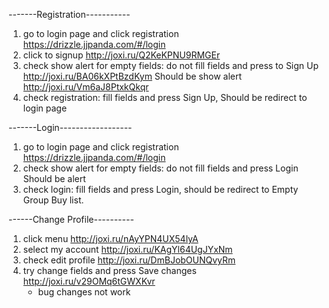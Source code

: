 -------Registration-----------
1. go to login page and click registration https://drizzle.jjpanda.com/#/login
2. click to signup http://joxi.ru/Q2KeKPNU9RMGEr
3. check show alert for empty fields: do not fill fields and press to Sign Up http://joxi.ru/BA06kXPtBzdKym
    Should be show alert http://joxi.ru/Vm6aJ8PtxkQkqr
4. check registration: fill fields and press Sign Up, Should be redirect to login page

-------Login------------------
1. go to login page and click registration https://drizzle.jjpanda.com/#/login
2. check show alert for empty fields:  do not fill fields and press Login Should be alert
3. check login: fill fields and press Login, should be redirect to Empty Group Buy list.

------Change Profile----------
1. click menu http://joxi.ru/nAyYPN4UX54lyA
2. select my account http://joxi.ru/KAgYl64UgJYxNm
3. check edit profile http://joxi.ru/DmBJobOUNQvyRm
4. try change fields and press Save changes http://joxi.ru/v29OMq6tGWXKvr
    - bug changes not work 
